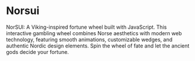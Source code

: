 # Norsui
NorSUI: A Viking-inspired fortune wheel built with JavaScript. This interactive gambling wheel combines Norse aesthetics with modern web technology, featuring smooth animations, customizable wedges, and authentic Nordic design elements. Spin the wheel of fate and let the ancient gods decide your fortune.
